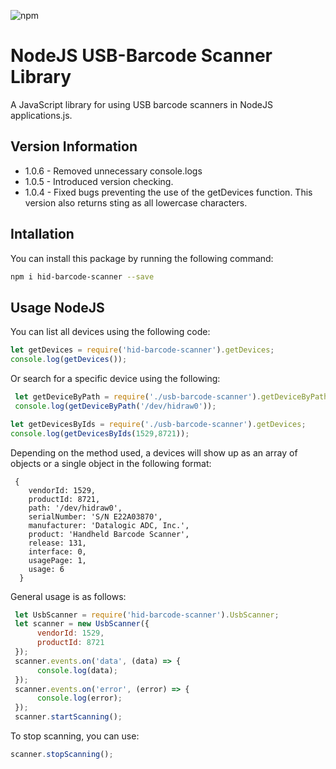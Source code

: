 ![npm](https://img.shields.io/npm/v/hid-barcode-scanner?color=blue)
# NodeJS USB-Barcode Scanner Library
A JavaScript library for using USB barcode scanners in NodeJS applications.js.

## Version Information
+ 1.0.6 - Removed unnecessary console.logs
+ 1.0.5 - Introduced version checking.
+ 1.0.4 - Fixed bugs preventing the use of the getDevices function. This version also returns sting as all lowercase characters.


## Intallation
You can install this package by running the following command:
```bash
npm i hid-barcode-scanner --save
```

## Usage NodeJS
You can list all devices using the following code:
``` javascript
let getDevices = require('hid-barcode-scanner').getDevices;
console.log(getDevices());

```
Or search for a specific device using the following:
```javascript
 let getDeviceByPath = require('./usb-barcode-scanner').getDeviceByPath;
 console.log(getDeviceByPath('/dev/hidraw0'));

let getDevicesByIds = require('./usb-barcode-scanner').getDevices;
console.log(getDevicesByIds(1529,8721));
```
Depending on the method used, a devices will show up as an array of objects or a single object in the following format:
``` text
 {
    vendorId: 1529,
    productId: 8721,
    path: '/dev/hidraw0',
    serialNumber: 'S/N E22A03870',
    manufacturer: 'Datalogic ADC, Inc.',
    product: 'Handheld Barcode Scanner',
    release: 131,
    interface: 0,
    usagePage: 1,
    usage: 6
  }

```
General usage is as follows:
```javascript
 let UsbScanner = require('hid-barcode-scanner').UsbScanner;
 let scanner = new UsbScanner({
      vendorId: 1529,
      productId: 8721
 });
 scanner.events.on('data', (data) => {
      console.log(data);
 });
 scanner.events.on('error', (error) => {
      console.log(error);
 });
 scanner.startScanning();
```

To stop scanning, you can use:
```javascript
scanner.stopScanning();
```